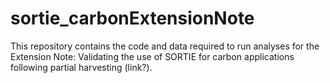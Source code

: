 # sortie_carbonExtensionNote

This repository contains the code and data required to run analyses for the Extension Note: Validating the use of SORTIE for carbon applications following partial harvesting (link?). 
